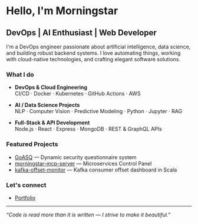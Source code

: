 <!--
**morningstar-47/morningstar-47** is a ✨ _special_ ✨ repository because its `README.md` (this file) appears on your GitHub profile.
-->

# Hello, I'm Morningstar

## DevOps | AI Enthusiast | Web Developer

I'm a DevOps engineer passionate about artificial intelligence, data science, and building robust backend systems. I love automating things, working with cloud-native technologies, and crafting elegant software solutions.

### What I do

- **DevOps & Cloud Engineering**  
  CI/CD · Docker · Kubernetes · GitHub Actions · AWS

- **AI / Data Science Projects**  
  NLP · Computer Vision · Predictive Modeling · Python · Jupyter · RAG

- **Full-Stack & API Development**  
  Node.js · React · Express · MongoDB · REST & GraphQL APIs

### Featured Projects

- [GoASQ](https://github.com/morningstar-47/GoASQ) — Dynamic security questionnaire system  
- [morningstar-mcp-server](https://github.com/morningstar-47/morningstar-mcp-server) — Microservices Control Panel  
- [kafka-offset-monitor](https://github.com/morningstar-47/kafka-offset-monitor) — Kafka consumer offset dashboard in Scala

### Let's connect

- [Portfolio](https://mopeno-portfolio.vercel.app)

---

_“Code is read more than it is written — I strive to make it beautiful.”_


